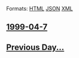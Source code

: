 
Formats: [HTML](1999/04/7/index.html)  [JSON](1999/04/7/index.json)  [XML](1999/04/7/index.xml)  

## [1999-04-7](/news/1999/04/7/index.md)

## [Previous Day...](/news/1999/04/6/index.md)

